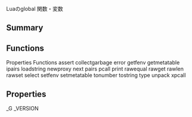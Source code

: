Luaのglobal 関数・変数

## Summary
## Functions

Properties
Functions
assert
collectgarbage
error
getfenv
getmetatable
ipairs
loadstring
newproxy
next
pairs
pcall
print
rawequal
rawget
rawlen
rawset
select
setfenv
setmetatable
tonumber
tostring
type
unpack
xpcall

## Properties

_G
_VERSION